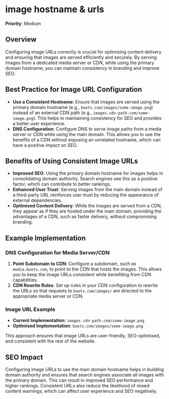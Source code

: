 
# image hostname & urls

**Priority**: Medium

## Overview

Configuring image URLs correctly is crucial for optimising content delivery and ensuring that images are served efficiently and securely. By serving images from a dedicated media server or CDN, while using the primary domain hostname, you can maintain consistency in branding and improve SEO.

## Best Practice for Image URL Configuration

- **Use a Consistent Hostname**: Ensure that images are served using the primary domain hostname (e.g., `boots.com/images/some-image.png`) instead of an external CDN path (e.g., `images.cdn-path.com/some-image.png`). This helps in maintaining consistency for SEO and provides a better user experience.
- **DNS Configuration**: Configure DNS to serve image paths from a media server or CDN while using the main domain. This allows you to use the benefits of a CDN without exposing an unrelated hostname, which can have a positive impact on SEO.

## Benefits of Using Consistent Image URLs

- **Improved SEO**: Using the primary domain hostname for images helps in consolidating domain authority. Search engines see this as a positive factor, which can contribute to better rankings.
- **Enhanced User Trust**: Serving images from the main domain instead of a third-party URL reinforces user trust by reducing the appearance of external dependencies.
- **Optimised Content Delivery**: While the images are served from a CDN, they appear as if they are hosted under the main domain, providing the advantages of a CDN, such as faster delivery, without compromising branding.

## Example Implementation

### DNS Configuration for Media Server/CDN
1. **Point Subdomain to CDN**: Configure a subdomain, such as `media.boots.com`, to point to the CDN that hosts the images. This allows you to keep the image URLs consistent while benefiting from CDN capabilities.
2. **CDN Rewrite Rules**: Set up rules in your CDN configuration to rewrite the URLs so that requests to `boots.com/images/` are directed to the appropriate media server or CDN.

### Image URL Example

- **Current Implementation**: `images.cdn-path.com/some-image.png`
- **Optimised Implementation**: `boots.com/images/some-image.png`

This approach ensures that image URLs are user-friendly, SEO-optimised, and consistent with the rest of the website.

## SEO Impact

Configuring image URLs to use the main domain hostname helps in building domain authority and ensures that search engines associate all images with the primary domain. This can result in improved SEO performance and higher rankings. Consistent URLs also reduce the likelihood of mixed content warnings, which can affect user experience and SEO negatively.
